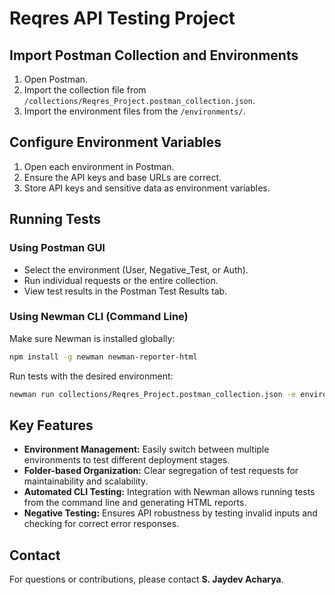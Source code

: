 # Reqres API Testing Project

## Import Postman Collection and Environments

1. Open Postman.
2. Import the collection file from `/collections/Reqres_Project.postman_collection.json`.
3. Import the environment files from the `/environments/`.

## Configure Environment Variables

1. Open each environment in Postman.
2. Ensure the API keys and base URLs are correct.
3. Store API keys and sensitive data as environment variables.

## Running Tests

### Using Postman GUI

- Select the environment (User, Negative_Test, or Auth).
- Run individual requests or the entire collection.
- View test results in the Postman Test Results tab.

### Using Newman CLI (Command Line)

Make sure Newman is installed globally:

```bash
npm install -g newman newman-reporter-html
```

Run tests with the desired environment:

```bash
newman run collections/Reqres_Project.postman_collection.json -e environments/Dev.postman_environment.json -r cli,html --reporter-html-export reports/dev_report.html
```

## Key Features

- **Environment Management:** Easily switch between multiple environments to test different deployment stages.
- **Folder-based Organization:** Clear segregation of test requests for maintainability and scalability.
- **Automated CLI Testing:** Integration with Newman allows running tests from the command line and generating HTML reports.
- **Negative Testing:** Ensures API robustness by testing invalid inputs and checking for correct error responses.

## Contact

For questions or contributions, please contact **S. Jaydev Acharya**.
